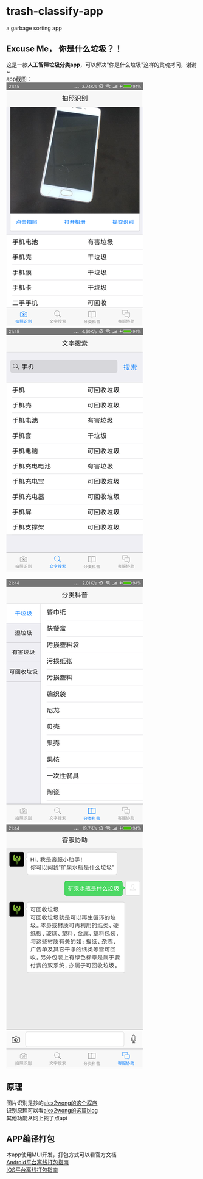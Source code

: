 # trash-classify-app
a garbage sorting app

## Excuse Me， 你是什么垃圾？！
这是一款**人工智障垃圾分类app**，可以解决"你是什么垃圾"这样的灵魂拷问，谢谢~  
app截图：  
![app截图](https://github.com/Aiwz1314/trash-classify-app/blob/master/drawing/1.png?raw=true) 
![app截图](https://github.com/Aiwz1314/trash-classify-app/blob/master/drawing/2.png?raw=true)  
&nbsp;  
![app截图](https://github.com/Aiwz1314/trash-classify-app/blob/master/drawing/3.png?raw=true) 
![app截图](https://github.com/Aiwz1314/trash-classify-app/blob/master/drawing/4.png?raw=true)  

## 原理
图片识别是抄的[alex2wong的这个程序](https://github.com/alex2wong/trash-classify)  
识别原理可以看[alex2wong的这篇blog](https://juejin.im/post/5d19b4956fb9a07eb3099310)  
其他功能从网上找了点api

## APP编译打包
本app使用MUI开发，打包方式可以看官方文档  
[Android平台离线打包指南](http://ask.dcloud.net.cn/article/508)  
[IOS平台离线打包指南](http://ask.dcloud.net.cn/article/41)  
